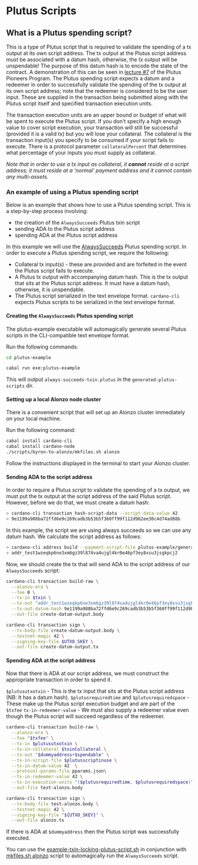 # Plutus Scripts

## What is a Plutus spending script?

This is a type of Plutus script that is required to validate the spending of a tx output at its own script address. The tx output at the Plutus script address *must* be associated with a datum hash, otherwise, the tx output will be unspendable! The purpose of this datum hash is to encode the state of the contract. A demonstration of this can be seen in [lecture #7](https://youtu.be/oJupInqvJUI) of the Plutus Pioneers Program. The Plutus spending script expects a datum and a redeemer in order to successfully validate the spending of the tx output at its own script address; note that the redeemer is considered to be the user input. These are supplied in the transaction being submitted along with the Plutus script itself and specified transaction execution units.

The transaction execution units are an upper bound or budget of what will be spent to execute the Plutus script. If you don't specify a high enough value to cover script execution, your transaction will still be successful (provided it is a valid tx) but you will lose your collateral. The collateral is the transaction input(s) you specify to be consumed if your script fails to execute. There is a protocol parameter `collateralPercent` that determines what percentage of your inputs you must supply as collateral.

*Note that in order to use a tx input as collateral, it **cannot** reside at a script address; it must reside at a ‘normal’ payment address and it cannot contain any multi-assets.*

### An example of using a Plutus spending script

Below is an example that shows how to use a Plutus spending script. This is a step-by-step
process involving:

+ the creation of the `AlwaysSucceeds` Plutus txin script
+ sending ADA to the Plutus script address
+ spending ADA at the Plutus script address

In this example we will use the [AlwaysSucceeds](https://github.com/input-output-hk/plutus-apps/blob/main/plutus-example/src/PlutusExample/PlutusVersion1/AlwaysSucceeds.hs) Plutus spending script. In order to execute a Plutus spending script, we require the following:

- Collateral tx input(s) - these are provided and are forfeited in the event the Plutus script fails to execute.
- A Plutus tx output with accompanying datum hash. This is the tx output that sits at the Plutus script address. It must have a datum hash, otherwise, it is unspendable.
- The Plutus script serialized in the text envelope format. `cardano-cli` expects Plutus scripts to be serialized in the text envelope format.

#### Creating the `AlwaysSucceeds` Plutus spending script

The plutus-example executable will automagically generate several Plutus scripts in the CLI-compatible text envelope format.

Run the following commands:

```bash
cd plutus-example

cabal run exe:plutus-example
```

This will output `always-succeeds-txin.plutus` in the `generated-plutus-scripts` dir.

#### Setting up a local Alonzo node cluster

There is a convenient script that will set up an Alonzo cluster immediately on your local machine.

Run the following command:

```bash
cabal install cardano-cli
cabal install cardano-node
./scripts/byron-to-alonzo/mkfiles.sh alonzo
```

Follow the instructions displayed in the terminal to start your Alonzo cluster.

#### Sending ADA to the script address

In order to require a Plutus script to validate the spending of a tx output, we must put the tx output at the script address of the said Plutus script. However, before we do that, we must create a datum hash:

```bash
> cardano-cli transaction hash-script-data --script-data-value 42
> 9e1199a988ba72ffd6e9c269cadb3b53b5f360ff99f112d9b2ee30c4d74ad88b
```
In this example, the script we are using always succeeds so we can use any datum hash. We calculate the script address as follows:

```bash
> cardano-cli address build --payment-script-file plutus-example/generated-plutus-scripts/always-succeeds-txin.plutus  --testnet-magic 42
> addr_test1wzeqkp6ne3xm6gz39l874va4ujgl4kr0e46pf3ey8xsu3jsgkpcj2
```

Now, we should create the tx that will send ADA to the script address of our `AlwaysSucceeds` script:

```bash
cardano-cli transaction build-raw \
  --alonzo-era \
  --fee 0 \
  --tx-in $txin \
  --tx-out "addr_test1wzeqkp6ne3xm6gz39l874va4ujgl4kr0e46pf3ey8xsu3jsgkpcj2+$lovelace" \
  --tx-out-datum-hash 9e1199a988ba72ffd6e9c269cadb3b53b5f360ff99f112d9b2ee30c4d74ad88b \
  --out-file create-datum-output.body

cardano-cli transaction sign \
  --tx-body-file create-datum-output.body \
  --testnet-magic 42 \
  --signing-key-file $UTXO_SKEY \
  --out-file create-datum-output.tx
```

#### Spending ADA at the script address

Now that there is ADA at our script address, we must construct the appropriate transaction in order to spend it.

`$plutusutxotxin` - This is the tx input that sits at the Plutus script address (NB: It has a datum hash).
`$plutusrequiredtime` and `$plutusrequiredspace` - These make up the Plutus script execution budget and are part of the `$txfee`
`tx-in-redeemer-value` - We must also supply a redeemer value even though the Plutus script will succeed regardless of the redeemer.

```bash
cardano-cli transaction build-raw \
  --alonzo-era \
  --fee "$txfee" \
  --tx-in $plutusutxotxin \
  --tx-in-collateral $txinCollateral \
  --tx-out "$dummyaddress+$spendable" \
  --tx-in-script-file $plutusscriptinuse \
  --tx-in-datum-value 42  \
  --protocol-params-file pparams.json\
  --tx-in-redeemer-value 42 \
  --tx-in-execution-units "($plutusrequiredtime, $plutusrequiredspace)" \
  --out-file test-alonzo.body

cardano-cli transaction sign \
  --tx-body-file test-alonzo.body \
  --testnet-magic 42 \
  --signing-key-file "${UTXO_SKEY}" \
  --out-file alonzo.tx
```

If there is ADA at `$dummyaddress` then the Plutus script was successfully executed.

You can use the [example-txin-locking-plutus-script.sh](../../../scripts/plutus/example-txin-locking-plutus-script.sh) in conjunction with [mkfiles.sh alonzo](../../../scripts/byron-to-alonzo/mkfiles.sh) script to automagically run the `AlwaysSucceeds` script.

